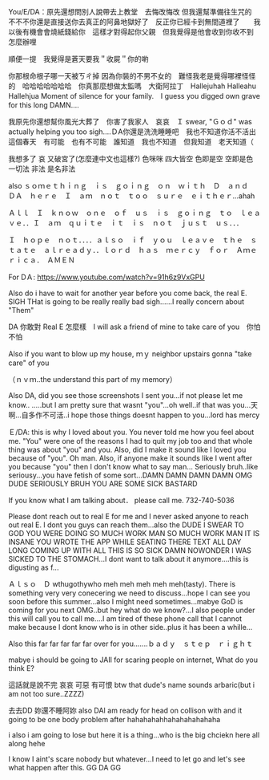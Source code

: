 You/E/DA：原先還想問別人說帶去上教堂　去悔改悔改 但我還幫準備往生咒的　不不不你還是直接送你去真正的阿鼻地獄好了　反正你已經卡到無間道裡了　　我以後有機會會燒紙錢給你　這樣才對得起你父親　但我覺得是他會收到你收不到　怎麼辦哩　

順便一提　我覺得是蒼天要我＂收屍＂你的喲

你那根命根子哪一天被ㄎㄔ掉 因為你裝的不男不女的　難怪我老是覺得哪裡怪怪的　哈哈哈哈哈哈哈　你真那麼想做太監嗎　大衛阿拉丁　Hallejuhah Halleahu Hallehjua Moment of silence for your family.　I guess you digged own grave for this long DAMN....

我原先你還想幫你風光大葬了　你害了我家人　哀哀　Ｉ swear, "Ｇｏｄ" was actually helping you too sigh....ＤA你還是洗洗睡睡吧　我也不知道你活不活出這個春天　有可能　也有不可能　誰知道　我也不知道　但我知道　老天知道（

我想多了 哀 又破宮了(怎麼連中文也這樣?) 色咪咪 四大皆空 色即是空 空即是色 一切法 非法 是名非法

also ｓｏｍｅｔｈｉｎｇ　ｉｓ　ｇｏｉｎｇ　ｏｎ　ｗｉｔｈ　Ｄ　ａｎｄ　ＤＡ　ｈｅｒｅ　Ｉ　ａｍ　ｎｏｔ　ｔｏｏ　ｓｕｒｅ　ｅｉｔｈｅｒ...ahah

Ａｌｌ　Ｉ　ｋｎｏｗ　ｏｎｅ　ｏｆ　ｕｓ　ｉｓ　ｇｏｉｎｇ　ｔｏ　ｌｅａｖｅ．．Ｉ　ａｍ　ｑｕｉｔｅ　ｉｔ　ｉｓ　ｎｏｔ　ｊｕｓｔ　ｕｓ．．．

Ｉ　ｈｏｐｅ　ｎｏｔ．．．．ａｌｓｏ　ｉｆ　ｙｏｕ　ｌｅａｖｅ　ｔｈｅ　ｓｔａｔｅ　ａｌｒｅａｄｙ．．ｌｏｒｄ　ｈａｓ　ｍｅｒｃｙ　ｆｏｒ　Ａｍｅｒｉｃａ．　ＡＭＥＮ　

For DＡ: https://www.youtube.com/watch?v=91h6z9VxGPU

Also do i have to wait for another year before you come back, the real E. SIGH THat is going to be really really bad sigh......I really concern about "Them"

DA 你敢對 Real E 怎麼樣　I will ask a friend of mine to take care of you　你怕不怕

Also if you want to blow up my house, ｍｙ neighbor upstairs  gonna "take care" of you

（ｎｖｍ..the understand this part of my memory）

Also DA, did you see those screenshots I sent you...if not please let me know.. .....but I am pretty sure that wasnt "you"...oh well..if that was you...天啊...自多作不可活..i hope those things doesnt happen to you...lord has mercy

Ｅ/DA: this is why I loved about you. You never told me how you feel about me. "You" were one of the reasons I had to quit my job too and that whole thing was about "you" and you. Also, did I make it sound like I loved you because of "you". Oh man.
Also, if anyone make it sounds like I went after you because "you" then I don't know what to say man... Seriously bruh..like seriousy...you have fetish of some sort...DAMN DAMN DAMN DAMN OMG DUDE SERIOUSLY BRUH YOU ARE SOME SICK BASTARD

If you know what I am talking about． please call me. 732-740-5036 

Please dont reach out to real E for me and I never asked anyone to reach out real E. I dont you guys can reach them...also the DUDE I SWEAR TO GOD YOU WERE DOING SO MUCH WORK MAN SO MUCH WORK MAN IT IS INSANE YOU WROTE THE APP WHILE SEATING THERE TEXT ALL DAY LONG COMING UP WITH ALL THIS IS SO SICK DAMN NOWONDER I WAS SICKED TO THE STOMACH...I dont want to talk about it anymore....this is digusting as f...

Ａｌｓｏ　Ｄ wthugothywho meh meh meh meh meh(tasty). There is something very very conecering we need to discuss...hope I can see you soon before this summer...also I might need sometimes...mabye GoD is coming for you next OMG..but hey what do we know?...I also people under this will call you to call me....I am tired of these phone call that I cannot make because I dont know who is in other side..plus it has been a whille...

Also this far far far far far over for you.......ｂａｄｙ　ｓｔｅｐ　ｒｉｇｈｔ

mabye i should be going to JAIl for scaring people on internet, What do you think E? 

這話就是說不完 哀哀 可惡 有可恨 
btw that dude's name sounds arbaric(but i am not too sure..ZZZZ)

去去DD 妳還不睡阿妳
also DAI am ready for head on collison with and it going to be one body problem after hahahahahhahahahahahaha

i also i am going to lose but here it is a thing...who is the big chciekn here all along hehe

I know I aint's scare nobody but whatever...I need to let go and let's see what happen after this. GG DA GG
